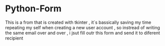 # Python-Form
This is a from that is created with tkinter , it`s bassically saving my time repeating my self when creating a new user account , so instread of writing the same email over and over , i jsut fill outr this form and send it to diferent recipient
